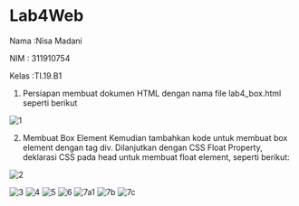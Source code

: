 # Lab4Web


Nama    :Nisa Madani

NIM     : 311910754

Kelas   :TI.19.B1

1. Persiapan membuat dokumen HTML dengan nama file lab4_box.html seperti berikut


![1](https://user-images.githubusercontent.com/81978276/115317954-edba8880-a1a6-11eb-9b4a-f6bd89e1c767.png)

2. Membuat Box Element
Kemudian tambahkan kode untuk membuat box element dengan tag div. Dilanjutkan dengan CSS Float Property, deklarasi CSS pada head untuk membuat float element, seperti berikut:

![2](https://user-images.githubusercontent.com/81978276/115317959-f01ce280-a1a6-11eb-8df4-e5c16de7c742.png)


![3](https://user-images.githubusercontent.com/81978276/115317961-f0b57900-a1a6-11eb-9064-013fb86275ed.png)
![4](https://user-images.githubusercontent.com/81978276/115317963-f1e6a600-a1a6-11eb-85bb-3070e6850286.png)
![5](https://user-images.githubusercontent.com/81978276/115317970-f4490000-a1a6-11eb-9925-8d98ad6da4d4.png)
![6](https://user-images.githubusercontent.com/81978276/115317971-f612c380-a1a6-11eb-8261-0dafd9949246.png)
![7a1](https://user-images.githubusercontent.com/81978276/115317975-f743f080-a1a6-11eb-8a0d-a32e716b1615.png)
![7b](https://user-images.githubusercontent.com/81978276/115317979-f90db400-a1a6-11eb-8fa5-db03c95e9d66.png)
![7c](https://user-images.githubusercontent.com/81978276/115317980-fa3ee100-a1a6-11eb-8f77-918a24f15444.png)
